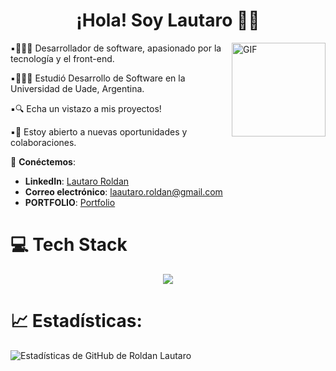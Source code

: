 <h1 align="center"> ¡Hola! Soy Lautaro 👋🏻 </h1>

<img align="right" alt="GIF" src="activos/gif1.gif" width="150px"/>

▪︎👩🏻‍💻 Desarrollador de software, apasionado por la tecnología y el front-end.
  
▪︎👩🏻‍🎓 Estudió Desarrollo de Software en la Universidad de Uade, Argentina.
  
▪︎🔍 Echa un vistazo a mis proyectos!
  
▪︎👯 Estoy abierto a nuevas oportunidades y colaboraciones.
  
🔗 **Conéctemos**:
- **LinkedIn**: [Lautaro Roldan](https://www.linkedin.com/in/lautaro-roldan/)
- **Correo electrónico**: [laautaro.roldan@gmail.com](mailto:laautaro.roldan@gmail.com)
- **PORTFOLIO**: [Portfolio](https://roldanlautaro.github.io/PortfolioByLautaro/)


# 💻 Tech Stack

<p align="center">
  <a href="https://skillicons.dev">
    <img src="https://skillicons.dev/icons?i=html,css,js,py,java,mysql,git,github&theme=light" />
  </a>
</p>

# 📈 Estadísticas:

![Estadísticas de GitHub de Roldan Lautaro](https://github-readme-stats.vercel.app/api?username=Roldanlautaro&show_icons=true&hide_title=true&count_private=true&hide=prs)
